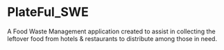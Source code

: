 # PlateFul_SWE
A Food Waste Management application created to assist in collecting the leftover food from hotels &amp; restaurants to distribute among those in need.
